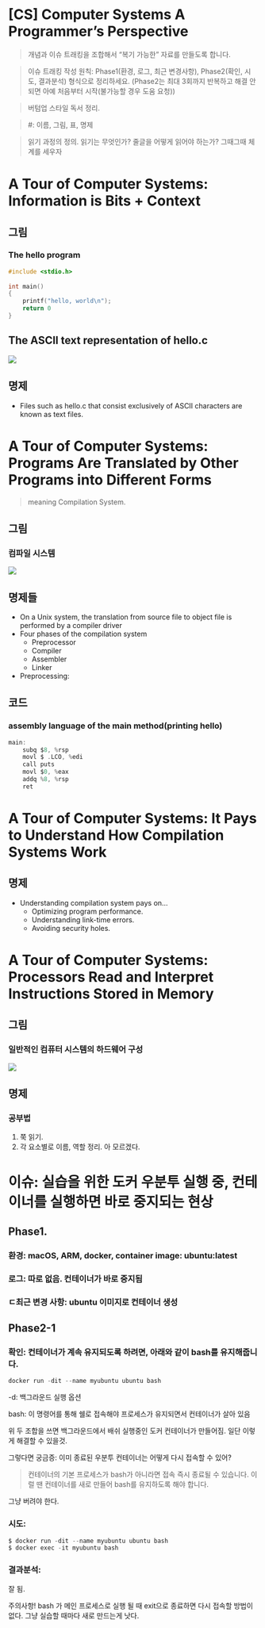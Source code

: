 # [CS] Computer Systems A Programmer’s Perspective



> 개념과 이슈 트래킹을 조합해서 “복기 가능한” 자료를 만들도록 합니다.

> 이슈 트래킹 작성 원칙: Phase1(환경, 로그, 최근 변경사항), Phase2(확인, 시도, 결과분석) 형식으로 정리하세요. (Phase2는 최대 3회까지 반복하고 해결 안 되면 아예 처음부터 시작(불가능할 경우 도움 요청))

> 버텀업 스타일 독서 정리. 

> #: 이름, 그림, 표, 명제

> 읽기 과정의 정의. 읽기는 무엇인가? 줄글을 어떻게 읽어야 하는가? 그때그때 체계를 세우자

# A Tour of Computer Systems: Information is Bits + Context

## 그림

### The hello program

```c
#include <stdio.h>
 
int main()
{
    printf("hello, world\n");
    return 0
}
```

## The ASCII text representation of hello.c 

![](https://prod-files-secure.s3.us-west-2.amazonaws.com/a79cc0c1-f77b-45c6-af98-ce249dc64875/74f81e5f-5768-470a-a83a-648292a7757f/Screenshot_2025-03-14_at_10.23.17_AM.png?X-Amz-Algorithm=AWS4-HMAC-SHA256&X-Amz-Content-Sha256=UNSIGNED-PAYLOAD&X-Amz-Credential=ASIAZI2LB4663AYCNRQW%2F20250315%2Fus-west-2%2Fs3%2Faws4_request&X-Amz-Date=20250315T074958Z&X-Amz-Expires=3600&X-Amz-Security-Token=IQoJb3JpZ2luX2VjELj%2F%2F%2F%2F%2F%2F%2F%2F%2F%2FwEaCXVzLXdlc3QtMiJIMEYCIQDn57OZoSybItOW%2FSgt9xzZ8joKPcdCphWiPSg7R2ySpwIhAKsI2u1VxVZrVHtiLazdc%2B3MFukIg4nOJpBGsWmlXmH1Kv8DCBEQABoMNjM3NDIzMTgzODA1Igx45JZjg%2F8pGDN0fgIq3AOA0fNJO9J5LWdd4FZ5jObLUEt2hhLi2ENu4XyjcEVREYlsyjVaiOFStZHiDDWuCJukLQAI5WB4xgKDhCFFD268ZVFkr58QmPaxdfSftNd0KK3gxD7MxMHyDJl7fQvTvOPCHqrC95ANc5e3%2BD%2Bly5ctIc4QI5pDB9S6qqE6LQMEvVYetKoerZ6gdiWRzFo2%2Bupq7wmU1GRM7XiLJFcHP%2FzGEbPYTcWRISe3sGgGvbp%2FrfPaFKdW9MCFx386zq%2B6oC5ncUwyuKpaxPZrdw%2Bw0A%2BjWZ5EB%2FK1ZVKvddk8BSakQK1dPM74dQUgN3%2F46nOciJTfyQd3FuemzjVnHB60HdLF7ccL7wq5qRdF2kLUd8WGy79jBKPizb2%2BR6M0kOSw5scqL9yEoTyqGl2Ibl6aORZYCFKLCtWsrv2HXl%2F8xuPx9k9NALnvQpU3yZ%2BU8aV%2BDYVbPYGcQK9ottm4eSaCllA5qt4Vpp7l1iLlPtfVgcyTn3nxLpbiBn28E3%2BcsPYeajdg5tVnzndVbCAMYfeNTJlSUETtZRjAqeFVDHekSRNdZXG9RQoWBXTt%2FU8tD%2FNIW54u7X2iLKWQpqXllxih2OeUqiJp66Hdi95ca0om%2Fvpeiu3ed8wYCmuVfdzQKjCi4dS%2BBjqkAVNWDhNezMWuuSB%2BW5YCxUdXKWA1WBRuvmqo%2BOwJ%2FKw7JP2n8%2BZJTUttNaC55WMuRrYiAUYkJBpOJ8BnJ8tbjl2Qtf%2F1HNVA6Sc8%2FqXSaJgrfL%2FKUlctk2GqqdN%2FagYdey5cIkkF074Q2XB7zudcVkwtOSshHoB8ShRTBV0ZG%2BtC%2BZrPVh%2Faq5wYiNwc6sjiIPC62%2BAt4g6WUzRcYRijoc1uz6om&X-Amz-Signature=458b9286e537fe72522977101210b1788b19506654d64f8b4b3bc31226ef5471&X-Amz-SignedHeaders=host&x-id=GetObject)

## 명제

- Files such as hello.c that consist exclusively of ASCII characters are known as text files.
# A Tour of Computer Systems: Programs Are Translated by Other Programs into Different Forms

> meaning Compilation System.



## 그림

### 컴파일 시스템

![](https://prod-files-secure.s3.us-west-2.amazonaws.com/a79cc0c1-f77b-45c6-af98-ce249dc64875/6ecfdf9c-071d-425c-8048-a1fd54a82aa8/IMG_9865.heic?X-Amz-Algorithm=AWS4-HMAC-SHA256&X-Amz-Content-Sha256=UNSIGNED-PAYLOAD&X-Amz-Credential=ASIAZI2LB4663AYCNRQW%2F20250315%2Fus-west-2%2Fs3%2Faws4_request&X-Amz-Date=20250315T074958Z&X-Amz-Expires=3600&X-Amz-Security-Token=IQoJb3JpZ2luX2VjELj%2F%2F%2F%2F%2F%2F%2F%2F%2F%2FwEaCXVzLXdlc3QtMiJIMEYCIQDn57OZoSybItOW%2FSgt9xzZ8joKPcdCphWiPSg7R2ySpwIhAKsI2u1VxVZrVHtiLazdc%2B3MFukIg4nOJpBGsWmlXmH1Kv8DCBEQABoMNjM3NDIzMTgzODA1Igx45JZjg%2F8pGDN0fgIq3AOA0fNJO9J5LWdd4FZ5jObLUEt2hhLi2ENu4XyjcEVREYlsyjVaiOFStZHiDDWuCJukLQAI5WB4xgKDhCFFD268ZVFkr58QmPaxdfSftNd0KK3gxD7MxMHyDJl7fQvTvOPCHqrC95ANc5e3%2BD%2Bly5ctIc4QI5pDB9S6qqE6LQMEvVYetKoerZ6gdiWRzFo2%2Bupq7wmU1GRM7XiLJFcHP%2FzGEbPYTcWRISe3sGgGvbp%2FrfPaFKdW9MCFx386zq%2B6oC5ncUwyuKpaxPZrdw%2Bw0A%2BjWZ5EB%2FK1ZVKvddk8BSakQK1dPM74dQUgN3%2F46nOciJTfyQd3FuemzjVnHB60HdLF7ccL7wq5qRdF2kLUd8WGy79jBKPizb2%2BR6M0kOSw5scqL9yEoTyqGl2Ibl6aORZYCFKLCtWsrv2HXl%2F8xuPx9k9NALnvQpU3yZ%2BU8aV%2BDYVbPYGcQK9ottm4eSaCllA5qt4Vpp7l1iLlPtfVgcyTn3nxLpbiBn28E3%2BcsPYeajdg5tVnzndVbCAMYfeNTJlSUETtZRjAqeFVDHekSRNdZXG9RQoWBXTt%2FU8tD%2FNIW54u7X2iLKWQpqXllxih2OeUqiJp66Hdi95ca0om%2Fvpeiu3ed8wYCmuVfdzQKjCi4dS%2BBjqkAVNWDhNezMWuuSB%2BW5YCxUdXKWA1WBRuvmqo%2BOwJ%2FKw7JP2n8%2BZJTUttNaC55WMuRrYiAUYkJBpOJ8BnJ8tbjl2Qtf%2F1HNVA6Sc8%2FqXSaJgrfL%2FKUlctk2GqqdN%2FagYdey5cIkkF074Q2XB7zudcVkwtOSshHoB8ShRTBV0ZG%2BtC%2BZrPVh%2Faq5wYiNwc6sjiIPC62%2BAt4g6WUzRcYRijoc1uz6om&X-Amz-Signature=09e05939bd2edbcbd85f77cec902d96dc83aeaca6a25b709a050603c2168bb25&X-Amz-SignedHeaders=host&x-id=GetObject)

## 명제들

- On a Unix system, the translation from source file to object file is performed by a compiler driver
- Four phases of the compilation system
  - Preprocessor
  - Compiler
  - Assembler
  - Linker
- Preprocessing: 
## 코드

### assembly language of the main method(printing hello)

```c
main:
	subq $8, %rsp
	movl $ .LCO, %edi
	call puts
	movl $0, %eax
	addq %8, %rsp
	ret
```

# A Tour of Computer Systems: It Pays to Understand How Compilation Systems Work

## 명제

- Understanding compilation system pays on…
  - Optimizing program performance.
  - Understanding link-time errors. 
  - Avoiding security holes.
# A Tour of Computer Systems: Processors Read and Interpret Instructions Stored in Memory

## 그림

### 일반적인 컴퓨터 시스템의 하드웨어 구성

![](https://prod-files-secure.s3.us-west-2.amazonaws.com/a79cc0c1-f77b-45c6-af98-ce249dc64875/a0333935-3357-4f86-b41b-ddcfdf361333/IMG_9867.heic?X-Amz-Algorithm=AWS4-HMAC-SHA256&X-Amz-Content-Sha256=UNSIGNED-PAYLOAD&X-Amz-Credential=ASIAZI2LB4663AYCNRQW%2F20250315%2Fus-west-2%2Fs3%2Faws4_request&X-Amz-Date=20250315T074958Z&X-Amz-Expires=3600&X-Amz-Security-Token=IQoJb3JpZ2luX2VjELj%2F%2F%2F%2F%2F%2F%2F%2F%2F%2FwEaCXVzLXdlc3QtMiJIMEYCIQDn57OZoSybItOW%2FSgt9xzZ8joKPcdCphWiPSg7R2ySpwIhAKsI2u1VxVZrVHtiLazdc%2B3MFukIg4nOJpBGsWmlXmH1Kv8DCBEQABoMNjM3NDIzMTgzODA1Igx45JZjg%2F8pGDN0fgIq3AOA0fNJO9J5LWdd4FZ5jObLUEt2hhLi2ENu4XyjcEVREYlsyjVaiOFStZHiDDWuCJukLQAI5WB4xgKDhCFFD268ZVFkr58QmPaxdfSftNd0KK3gxD7MxMHyDJl7fQvTvOPCHqrC95ANc5e3%2BD%2Bly5ctIc4QI5pDB9S6qqE6LQMEvVYetKoerZ6gdiWRzFo2%2Bupq7wmU1GRM7XiLJFcHP%2FzGEbPYTcWRISe3sGgGvbp%2FrfPaFKdW9MCFx386zq%2B6oC5ncUwyuKpaxPZrdw%2Bw0A%2BjWZ5EB%2FK1ZVKvddk8BSakQK1dPM74dQUgN3%2F46nOciJTfyQd3FuemzjVnHB60HdLF7ccL7wq5qRdF2kLUd8WGy79jBKPizb2%2BR6M0kOSw5scqL9yEoTyqGl2Ibl6aORZYCFKLCtWsrv2HXl%2F8xuPx9k9NALnvQpU3yZ%2BU8aV%2BDYVbPYGcQK9ottm4eSaCllA5qt4Vpp7l1iLlPtfVgcyTn3nxLpbiBn28E3%2BcsPYeajdg5tVnzndVbCAMYfeNTJlSUETtZRjAqeFVDHekSRNdZXG9RQoWBXTt%2FU8tD%2FNIW54u7X2iLKWQpqXllxih2OeUqiJp66Hdi95ca0om%2Fvpeiu3ed8wYCmuVfdzQKjCi4dS%2BBjqkAVNWDhNezMWuuSB%2BW5YCxUdXKWA1WBRuvmqo%2BOwJ%2FKw7JP2n8%2BZJTUttNaC55WMuRrYiAUYkJBpOJ8BnJ8tbjl2Qtf%2F1HNVA6Sc8%2FqXSaJgrfL%2FKUlctk2GqqdN%2FagYdey5cIkkF074Q2XB7zudcVkwtOSshHoB8ShRTBV0ZG%2BtC%2BZrPVh%2Faq5wYiNwc6sjiIPC62%2BAt4g6WUzRcYRijoc1uz6om&X-Amz-Signature=ce0a8e7347809122ca2ea952a586b25b87247150a4d2e402bd579249a1360008&X-Amz-SignedHeaders=host&x-id=GetObject)

## 명제

### 공부법

1. 쭉 읽기.
1. 각 요소별로 이름, 역할 정리. 아 모르겠다.


# 이슈: 실습을 위한 도커 우분투 실행 중, 컨테이너를 실행하면 바로 중지되는 현상

## Phase1.

### 환경: macOS, ARM, docker, container image: ubuntu:latest

### 로그: 따로 없음. 컨테이너가 바로 중지됨

### ㄷ최근 변경 사항: ubuntu 이미지로 컨테이너 생성

## Phase2-1

### 확인: 컨테이너가 계속 유지되도록 하려면, 아래와 같이 bash를 유지해줍니다.

```c
docker run -dit --name myubuntu ubuntu bash
```

-d: 백그라운드 실행 옵션

bash: 이 명령어를 통해 쉘로 접속해야 프로세스가 유지되면서 컨테이너가 살아 있음

위 두 조합을 쓰면 백그라운드에서 배쉬 실행중인 도커 컨테이너가 만들어짐. 일단 이렇게 해결할 수 있을것.

그렇다면 궁금증: 이미 종료된 우분투 컨테이너는 어떻게 다시 접속할 수 있어?

> 컨테이너의 기본 프로세스가 bash가 아니라면 접속 즉시 종료될 수 있습니다.
이럴 땐 컨테이너를 새로 만들어 bash를 유지하도록 해야 합니다.

그냥 버려야 한다. 

### 시도: 

```c
$ docker run -dit --name myubuntu ubuntu bash
$ docker exec -it myubuntu bash
```

### 결과분석: 

잘 됨.

주의사항! bash 가 메인 프로세스로 실행 될 때 exit으로 종료하면 다시 접속할 방법이 없다. 그냥 실습할 때마다 새로 만드는게 낫다.



